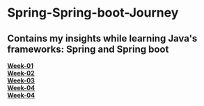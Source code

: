 # Spring-Spring-boot-Journey
## Contains my insights while learning Java's frameworks: Spring and Spring boot 

[**Week-01**](https://springandspringboot.hashnode.dev/spring-and-spring-boot-journey)<br/>
[**Week-02**](https://springandspringboot.hashnode.dev/spring-and-spring-boot-journey-1)<br/>
[**Week-03**](https://springandspringboot.hashnode.dev/spring-and-spring-boot-journey-2)<br/>
[**Week-04**](https://springandspringboot.hashnode.dev/spring-and-spring-boot-journey-3)<br/>
[**Week-04**](https://springandspringboot.hashnode.dev/spring-and-spring-boot-journey-4)<br/>

